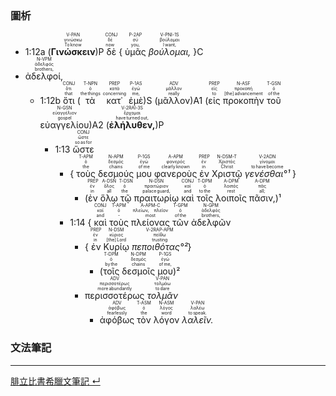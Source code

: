 ### 圖析

- <rt>1:12a</rt> (<RUBY><ruby><ruby>**Γινώσκειν**<rt>To know</rt></ruby><rt>γινώσκω</rt></ruby><rt>V-PAN</rt></RUBY>)P <RUBY><ruby><ruby>δὲ<rt>now</rt></ruby><rt>δέ</rt></ruby><rt>CONJ</rt></RUBY> { <RUBY><ruby><ruby>ὑμᾶς<rt>you,</rt></ruby><rt>σύ</rt></ruby><rt>P-2AP</rt></RUBY> <RUBY><ruby><ruby>*βούλομαι,*<rt>I want,</rt></ruby><rt>βούλομαι</rt></ruby><rt>V-PNI-1S</rt></RUBY> }C 
- <RUBY><ruby><ruby>ἀδελφοί,<rt>brothers,</rt></ruby><rt>ἀδελφός</rt></ruby><rt>N-VPM</rt></RUBY> 
	- <rt>1:12b</rt> <RUBY><ruby><ruby>ὅτι<rt>that</rt></ruby><rt>ὅτι</rt></ruby><rt>CONJ</rt></RUBY> (<RUBY><ruby><ruby>τὰ<rt>the things</rt></ruby><rt>ὁ</rt></ruby><rt>T-NPN</rt></RUBY> <RUBY><ruby><ruby>κατ᾽<rt>concerning</rt></ruby><rt>κατά</rt></ruby><rt>PREP</rt></RUBY> <RUBY><ruby><ruby>ἐμὲ<rt>me,</rt></ruby><rt>ἐγώ</rt></ruby><rt>P-1AS</rt></RUBY>)S (<RUBY><ruby><ruby>μᾶλλον<rt>really</rt></ruby><rt>μᾶλλον</rt></ruby><rt>ADV</rt></RUBY>)A1 (<RUBY><ruby><ruby>εἰς<rt>to</rt></ruby><rt>εἰς</rt></ruby><rt>PREP</rt></RUBY> <RUBY><ruby><ruby>προκοπὴν<rt>[the] advancement</rt></ruby><rt>προκοπή</rt></ruby><rt>N-ASF</rt></RUBY> <RUBY><ruby><ruby>τοῦ<rt>of the</rt></ruby><rt>ὁ</rt></ruby><rt>T-GSN</rt></RUBY> <RUBY><ruby><ruby>εὐαγγελίου<rt>gospel</rt></ruby><rt>εὐαγγέλιον</rt></ruby><rt>N-GSN</rt></RUBY>)A2 (<RUBY><ruby><ruby>**ἐλήλυθεν,**<rt>have turned out,</rt></ruby><rt>ἔρχομαι</rt></ruby><rt>V-2RAI-3S</rt></RUBY>)P 
		- <rt>1:13</rt> <RUBY><ruby><ruby>ὥστε<rt>so as for</rt></ruby><rt>ὥστε</rt></ruby><rt>CONJ</rt></RUBY> 
			- { <RUBY><ruby><ruby>τοὺς<rt>the</rt></ruby><rt>ὁ</rt></ruby><rt>T-APM</rt></RUBY> <RUBY><ruby><ruby>δεσμούς<rt>chains</rt></ruby><rt>δεσμός</rt></ruby><rt>N-APM</rt></RUBY> <RUBY><ruby><ruby>μου<rt>of me</rt></ruby><rt>ἐγώ</rt></ruby><rt>P-1GS</rt></RUBY> <RUBY><ruby><ruby>φανεροὺς<rt>clearly known</rt></ruby><rt>φανερός</rt></ruby><rt>A-APM</rt></RUBY> <RUBY><ruby><ruby>ἐν<rt>in</rt></ruby><rt>ἐν</rt></ruby><rt>PREP</rt></RUBY> <RUBY><ruby><ruby>Χριστῷ<rt>Christ</rt></ruby><rt>Χριστός</rt></ruby><rt>N-DSM-T</rt></RUBY> <RUBY><ruby><ruby>*γενέσθαι°¹*<rt>to have become</rt></ruby><rt>γίνομαι</rt></ruby><rt>V-2ADN</rt></RUBY> }
				- (<RUBY><ruby><ruby>ἐν<rt>in</rt></ruby><rt>ἐν</rt></ruby><rt>PREP</rt></RUBY> <RUBY><ruby><ruby>ὅλῳ<rt>all</rt></ruby><rt>ὅλος</rt></ruby><rt>A-DSN</rt></RUBY> <RUBY><ruby><ruby>τῷ<rt>the</rt></ruby><rt>ὁ</rt></ruby><rt>T-DSN</rt></RUBY> <RUBY><ruby><ruby>πραιτωρίῳ<rt>palace guard,</rt></ruby><rt>πραιτώριον</rt></ruby><rt>N-DSN</rt></RUBY> <RUBY><ruby><ruby>καὶ<rt>and</rt></ruby><rt>καί</rt></ruby><rt>CONJ</rt></RUBY> <RUBY><ruby><ruby>τοῖς<rt>to the</rt></ruby><rt>ὁ</rt></ruby><rt>T-DPM</rt></RUBY> <RUBY><ruby><ruby>λοιποῖς<rt>rest</rt></ruby><rt>λοιπός</rt></ruby><rt>A-DPM</rt></RUBY> <RUBY><ruby><ruby>πᾶσιν,<rt>all;</rt></ruby><rt>πᾶς</rt></ruby><rt>A-DPM</rt></RUBY>)¹ 
			- <rt>1:14</rt> { <RUBY><ruby><ruby>καὶ<rt>and</rt></ruby><rt>καί</rt></ruby><rt>CONJ</rt></RUBY> <RUBY><ruby><ruby>τοὺς<rt>‑</rt></ruby><rt>ὁ</rt></ruby><rt>T-APM</rt></RUBY> <RUBY><ruby><ruby>πλείονας<rt>most</rt></ruby><rt>πλείων, πλεῖον</rt></ruby><rt>A-APM-C</rt></RUBY> <RUBY><ruby><ruby>τῶν<rt>of the</rt></ruby><rt>ὁ</rt></ruby><rt>T-GPM</rt></RUBY> <RUBY><ruby><ruby>ἀδελφῶν<rt>brothers,</rt></ruby><rt>ἀδελφός</rt></ruby><rt>N-GPM</rt></RUBY> 
				- { <RUBY><ruby><ruby>ἐν<rt>in</rt></ruby><rt>ἐν</rt></ruby><rt>PREP</rt></RUBY> <RUBY><ruby><ruby>Κυρίῳ<rt>[the] Lord</rt></ruby><rt>κύριος</rt></ruby><rt>N-DSM</rt></RUBY> <RUBY><ruby><ruby>*πεποιθότας°²*<rt>trusting</rt></ruby><rt>πείθω</rt></ruby><rt>V-2RAP-APM</rt></RUBY>} 
					- (<RUBY><ruby><ruby>τοῖς<rt>by the</rt></ruby><rt>ὁ</rt></ruby><rt>T-DPM</rt></RUBY> <RUBY><ruby><ruby>δεσμοῖς<rt>chains</rt></ruby><rt>δεσμός</rt></ruby><rt>N-DPM</rt></RUBY> <RUBY><ruby><ruby>μου<rt>of me,</rt></ruby><rt>ἐγώ</rt></ruby><rt>P-1GS</rt></RUBY>)²
				- <RUBY><ruby><ruby>περισσοτέρως<rt>more abundantly</rt></ruby><rt>περισσοτέρως</rt></ruby><rt>ADV</rt></RUBY> <RUBY><ruby><ruby>*τολμᾶν*<rt>to dare</rt></ruby><rt>τολμάω</rt></ruby><rt>V-PAN</rt></RUBY> 
					- <RUBY><ruby><ruby>ἀφόβως<rt>fearlessly</rt></ruby><rt>ἀφόβως</rt></ruby><rt>ADV</rt></RUBY> <RUBY><ruby><ruby>τὸν<rt>the</rt></ruby><rt>ὁ</rt></ruby><rt>T-ASM</rt></RUBY> <RUBY><ruby><ruby>λόγον<rt>word</rt></ruby><rt>λόγος</rt></ruby><rt>N-ASM</rt></RUBY> <RUBY><ruby><ruby>*λαλεῖν.*<rt>to speak.</rt></ruby><rt>λαλέω</rt></ruby><rt>V-PAN</rt></RUBY> 






### 文法筆記



---
[腓立比書希臘文筆記  ↵](腓立比書希臘文筆記.md)